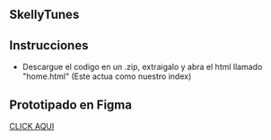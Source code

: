 ## SkellyTunes

## Instrucciones

- Descargue el codigo en un .zip, extraigalo y abra el html llamado "home.html" (Este actua como nuestro index)


## Prototipado en Figma

[CLICK AQUI](https://www.figma.com/proto/v62UgfvKEGSAvfzlcopPht/Prototipado?node-id=56-379&node-type=CANVAS&scaling=scale-down&content-scaling=fixed&page-id=0%3A1&starting-point-node-id=56%3A379)



